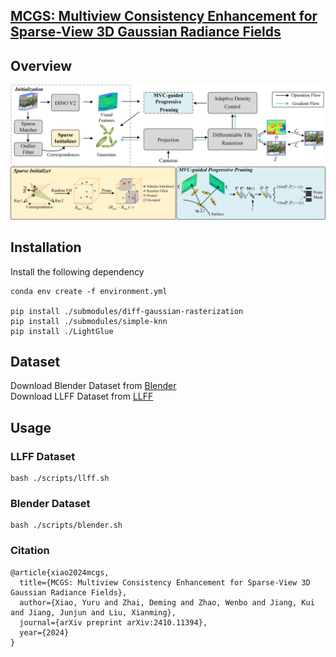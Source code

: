 ## [MCGS: Multiview Consistency Enhancement for Sparse-View 3D Gaussian Radiance Fields](https://arxiv.org/abs/2410.11394)

## Overview
![method](./assets/method.png)

## Installation
Install the following dependency
```
conda env create -f environment.yml  

pip install ./submodules/diff-gaussian-rasterization  
pip install ./submodules/simple-knn  
pip install ./LightGlue
```

## Dataset
Download Blender Dataset from [Blender](https://github.com/bmild/nerf)  
Download LLFF Dataset from [LLFF](https://github.com/Fyusion/LLFF)
## Usage
### LLFF Dataset
```
bash ./scripts/llff.sh
```
### Blender Dataset
```
bash ./scripts/blender.sh
```

### Citation
```
@article{xiao2024mcgs,
  title={MCGS: Multiview Consistency Enhancement for Sparse-View 3D Gaussian Radiance Fields},
  author={Xiao, Yuru and Zhai, Deming and Zhao, Wenbo and Jiang, Kui and Jiang, Junjun and Liu, Xianming},
  journal={arXiv preprint arXiv:2410.11394},
  year={2024}
}
```


